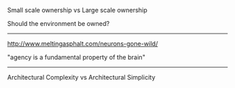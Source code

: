 Small scale ownership vs Large scale ownership

Should the environment be owned?

---

<a href="http://www.meltingasphalt.com/neurons-gone-wild/" target="_blank">http://www.meltingasphalt.com/neurons-gone-wild/</a>

"agency is a fundamental property of the brain"

---

Architectural Complexity vs Architectural Simplicity
